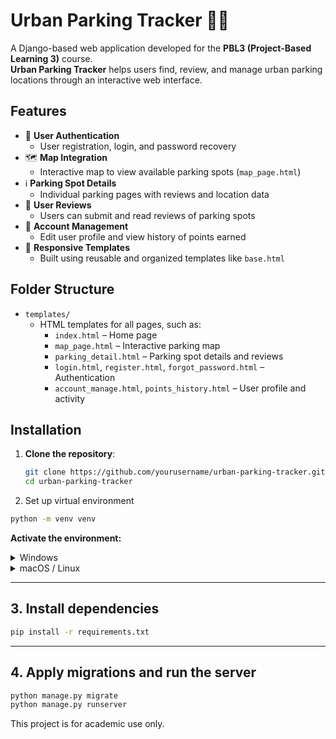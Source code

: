 # Urban Parking Tracker 🚗📍

A Django-based web application developed for the **PBL3 (Project-Based Learning 3)** course.  
**Urban Parking Tracker** helps users find, review, and manage urban parking locations through an interactive web interface.

## Features

- 🔐 **User Authentication**
  - User registration, login, and password recovery
- 🗺️ **Map Integration**
  - Interactive map to view available parking spots (`map_page.html`)
- ℹ️ **Parking Spot Details**
  - Individual parking pages with reviews and location data
- 📝 **User Reviews**
  - Users can submit and read reviews of parking spots
- 👤 **Account Management**
  - Edit user profile and view history of points earned
- 📄 **Responsive Templates**
  - Built using reusable and organized templates like `base.html`

## Folder Structure

- `templates/`
  - HTML templates for all pages, such as:
    - `index.html` – Home page
    - `map_page.html` – Interactive parking map
    - `parking_detail.html` – Parking spot details and reviews
    - `login.html`, `register.html`, `forgot_password.html` – Authentication
    - `account_manage.html`, `points_history.html` – User profile and activity

## Installation

1. **Clone the repository**:
   ```bash
   git clone https://github.com/yourusername/urban-parking-tracker.git
   cd urban-parking-tracker
 2. Set up virtual environment

```bash
python -m venv venv
```

**Activate the environment:**

<details>
<summary>Windows</summary>

```bash
venv\Scripts\activate
```

</details>

<details>
<summary>macOS / Linux</summary>

```bash
source venv/bin/activate
```

</details>

---

## 3. Install dependencies

```bash
pip install -r requirements.txt
```

---

## 4. Apply migrations and run the server

```bash
python manage.py migrate
python manage.py runserver
```

This project is for academic use only.
